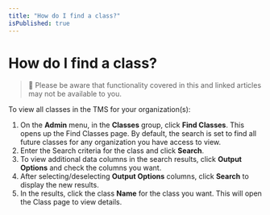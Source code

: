 ```yaml
---
title: "How do I find a class?"
isPublished: true
---
```


# How do I find a class?

> :small_blue_diamond: Please be aware that functionality covered in this and linked articles may not be available to you.

To view all classes in the TMS for your organization(s):
1. On the **Admin** menu, in the **Classes** group, click **Find Classes**. This opens up the Find Classes page. By default, the search is set to find all future classes for any organization you have access to view. 
1. Enter the Search criteria for the class and click **Search**. 
1. To view additional data columns in the search results, click **Output Options** and check the columns you want.
1. After selecting/deselecting **Output Options** columns, click **Search** to display the new results. 
1. In the results, click the class **Name** for the class you want. This will open the Class page to view details.
